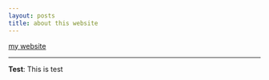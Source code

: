 ```yaml
---
layout: posts
title: about this website
---
```



[my website](https://ghazaalnorozi.github.io/)






---
**Test**: This is test
